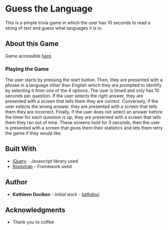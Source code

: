 # Guess the Language

This is a simple trivia game in which the user has 10 seconds to read a string of text and guess what languages it is in.

## About this Game

Game accessible [here](https://kathdovi.github.io/TriviaGame/).

### Playing the Game

The user starts by pressing the start button. Then, they are presented with a phrase in a language other than English which they are prompted to identify by selecting it from one of the 4 options. The user is timed and only has 10 seconds per question. If the user selects the right answer, they are presented with a screen that tells them they are correct. Conversely, if the user selects the wrong answer, they are presented with a screen that tells them they are incorrect. Finally, if the user does not select an answer before the timer for each question is up, they are presented with a screen that tells them they ran out of time. These screens hold for 3 seconds, then the user is presented with a screen that gives them their statistics and lets them retry the game if they would like.

## Built With

* [jQuery](https://jquery.com/) - Javascript library used
* [Bootstrap](http://getbootstrap.com/) - Framework used

## Author

* **Kathleen Doviken** - *Initial work* - [kathdovi](https://github.com/kathdovi)

## Acknowledgments

* Thank you to coffee
